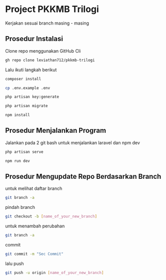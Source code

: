 
# Project PKKMB Trilogi

Kerjakan sesuai branch masing - masing


## Prosedur Instalasi

Clone repo menggunakan GitHub Cli

```bash
gh repo clone leviathan712/pkkmb-trilogi
```

Lalu ikuti langkah berikut

```bash
composer install
```
```bash
cp .env.example .env
```
```bash
php artisan key:generate
```
```bash
php artisan migrate
```
```bash
npm install
```

## Prosedur Menjalankan Program

Jalankan pada 2 git bash untuk menjalankan laravel dan npm dev

```bash
php artisan serve
```
```bash
npm run dev
```

## Prosedur Mengupdate Repo Berdasarkan Branch

untuk melihat daftar branch
```bash
git branch -a
```


pindah branch
```bash
git checkout -b [name_of_your_new_branch]
```

untuk menambah perubahan
```bash
git branch -a
```

commit
```bash
git commit -m "Sec Commit"
```

lalu push
```bash
git push -u origin [name_of_your_new_branch]
```



    